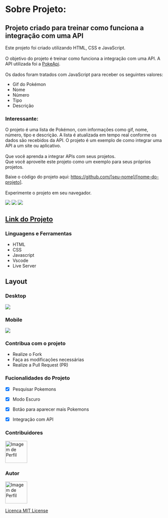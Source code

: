 
# Sobre Projeto:

## Projeto criado para treinar como funciona a integração com uma API

Este projeto foi criado utilizando HTML, CSS e JavaScript. <br><br> 
O objetivo do projeto é treinar como funciona a integração com uma API.
A API utilizada foi a [PokeApi](https://pokeapi.co.). <br><br>
Os dados foram tratados com JavaScript para receber os seguintes valores:
- Gif do Pokémon
- Nome
- Número
- Tipo
- Descrição

### Interessante:

O projeto é uma lista de Pokémon, com informações como gif, nome, número, tipo e descrição.
A lista é atualizada em tempo real conforme os dados são recebidos da API.
O projeto é um exemplo de como integrar uma API a um site ou aplicativo.
<br><br>
Que você aprenda a integrar APIs com seus projetos.<br>
Que você aproveite este projeto como um exemplo para seus próprios projetos.

Baixe o código do projeto aqui: https://github.com/[seu-nome]/[nome-do-projeto]. <br><br>
Experimente o projeto em seu navegador.

<img src="https://img.shields.io/github/stars/Willy-Braga/calculadoraSimplesJS?style=social">
<img src="https://img.shields.io/github/issues-pr-raw/Willy-Braga/calculadoraSimplesJS?style=social">
<img src="https://img.shields.io/github/issues-closed/willy-braga/CaWilly-Braga/calculadoraSimplesJS?style=social">

## [Link do Projeto](https://willy-braga.github.io/To-do-List/)

### Linguagens e Ferramentas

- HTML
- CSS
- Javascript
- Vscode
- Live Server

## Layout

### Desktop

<a href="https://willy-braga.github.io/To-do-List/" target='_blank'>
<img src="src/designs/desktop-desing.gif"/>
</a>

### Mobile
<a href="https://willy-braga.github.io/To-do-List/" target='_blank'>
<img src="src/designs/mobile-design.gif" />
</a>


### Contribua com o projeto

- Realize o Fork
- Faça as modificações necessárias
- Realize a Pull Request (PR)

### Fucionalidades do Projeto

- [x] Pesquisar Pokemons
- [x] Modo Escuro
- [x] Botão para aparecer mais Pokemons
- [x] Integração com API


### Contribuidores

<a href="https://github.com/willy-braga" target="_blank">
<img src="https://github.com/willy-braga.png" width="70px" alt="Imagem de Perfil" />
</a>


### Autor

<a href="https://github.com/willy-braga" target="_blank">
<img src="https://github.com/willy-braga.png" width="70px" alt="Imagem de Perfil" />
</a>

[Licenca MIT License](http://creativecommons.org/licenses/by)
